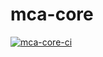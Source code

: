 # mca-core

[![mca-core-ci](https://github.com/gusrylmubarok/multiplication-comp-app/actions/workflows/mca-core-ci.yml/badge.svg)](https://github.com/gusrylmubarok/multiplication-comp-app/actions/workflows/mca-core-ci.yml)